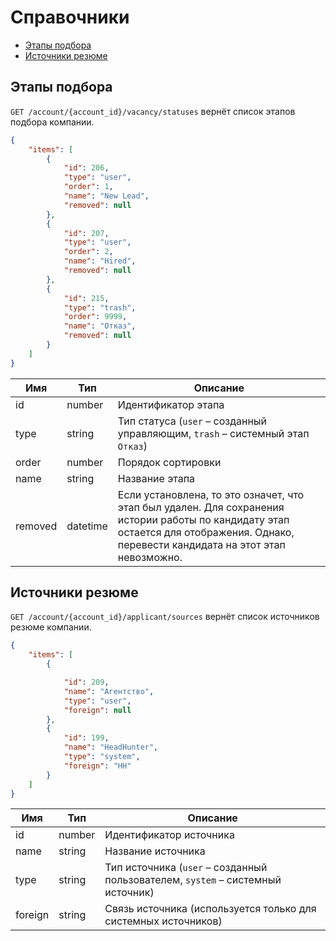 # Справочники

* [Этапы подбора](#vacancy_statuses)
* [Источники резюме](#applicant_sources)


<a name="vacancy_statuses"></a>
## Этапы подбора

`GET /account/{account_id}/vacancy/statuses` вернёт список этапов подбора компании.

```json
{
    "items": [
        {
            "id": 206,
            "type": "user",
            "order": 1,
            "name": "New Lead",
            "removed": null
        },
        {
            "id": 207,
            "type": "user",
            "order": 2,
            "name": "Hired",
            "removed": null
        },
        {
            "id": 215,
            "type": "trash",
            "order": 9999,
            "name": "Отказ",
            "removed": null
        }
    ]
}
```

Имя | Тип | Описание
 --- | --- | ---
 id | number | Идентификатор этапа
 type | string | Тип статуса (`user` – созданный управляющим, `trash` – системный этап `Отказ`)
 order | number | Порядок сортировки
 name | string | Название этапа
 removed | datetime | Если установлена, то это означет, что этап был удален. Для сохранения истории работы по кандидату этап остается для отображения. Однако, перевести кандидата на этот этап невозможно.


<a name="applicant_sources"></a>
## Источники резюме

`GET /account/{account_id}/applicant/sources` вернёт список источников резюме компании.

```json
{
    "items": [
        {

            "id": 209,
            "name": "Агентство",
            "type": "user",
            "foreign": null
        },
        {
            "id": 199,
            "name": "HeadHunter",
            "type": "system",
            "foreign": "HH"
        }
    ]
}
```

Имя | Тип | Описание
 --- | --- | ---
 id | number | Идентификатор источника
 name | string | Название источника
 type | string | Тип источника (`user` – созданный пользователем, `system` – системный источник)
 foreign | string | Связь источника (используется только для системных источников)
